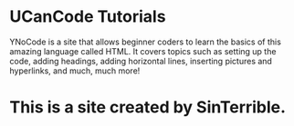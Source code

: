 # UCanCode Tutorials
<p>YNoCode is a site that allows beginner coders to learn the basics of this amazing language called HTML. 
  It covers topics such as setting up the code, adding headings, adding horizontal lines, inserting pictures and hyperlinks, and much, much more!</p>
<p><h1>This is a site created by SinTerrible.</h1></p>
